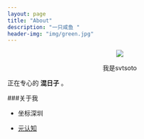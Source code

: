 ```yaml
---
layout: page
title: "About"
description: "一只咸鱼 "
header-img: "img/green.jpg"
---
```



<center>
    <p><img src="http://7xp3wa.com1.z0.glb.clouddn.com/photo1-no-coordi.jpg" align="center"></p>
</center>
<center>
我是svtsoto
</center>

正在专心的 **混日子** 。

###关于我


- 坐标深圳





- [元认知](http://www.mesule.com/)








